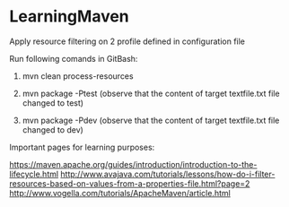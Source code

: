 # LearningMaven
Apply resource filtering on 2 profile defined in configuration file

Run following comands in GitBash:
1) mvn clean process-resources

2) mvn package -Ptest 
(observe that the content of target textfile.txt file changed to test)

3)  mvn package -Pdev
(observe that the content of target textfile.txt file changed to dev)

Important pages for learning purposes:

https://maven.apache.org/guides/introduction/introduction-to-the-lifecycle.html
http://www.avajava.com/tutorials/lessons/how-do-i-filter-resources-based-on-values-from-a-properties-file.html?page=2
http://www.vogella.com/tutorials/ApacheMaven/article.html
